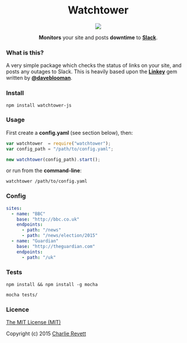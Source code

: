 <h1 align="center">Watchtower</h1>

<p align="center">
  <a href="https://travis-ci.org/revett/watchtower" target="_blank"><img src="https://img.shields.io/travis/revett/watchtower.svg?style=flat-square"></a>
</p>

<p align="center">
  <b>Monitors</b> your site and posts <b>downtime</b> to <b><a href="https://slack.com/">Slack</a></b>.
</p>

### What is this?

A very simple package which checks the status of links on your site, and posts any outages to Slack. This is heavily based upon the **[Linkey](https://github.com/DaveBlooman/linkey)** gem written by **[@daveblooman](https://github.com/daveblooman)**.

### Install

```
npm install watchtower-js
```

### Usage

First create a **config.yaml** (see section below), then:

```js
var watchtower  = require("watchtower");
var config_path = "/path/to/config.yaml";

new watchtower(config_path).start();
```

or run from the **command-line**:

```
watchtower /path/to/config.yaml
```

### Config

```yaml
sites:
  - name: "BBC"
    base: "http://bbc.co.uk"
    endpoints:
      - path: "/news"
      - path: "/news/election/2015"
  - name: "Guardian"
    base: "http://theguardian.com"
    endpoints:
      - path: "/uk"

```

### Tests

```
npm install && npm install -g mocha
```

```
mocha tests/
```

### Licence

[The MIT License (MIT)](http://opensource.org/licenses/MIT)

Copyright (c) 2015 [Charlie Revett](http://twitter.com/charlierevett)
